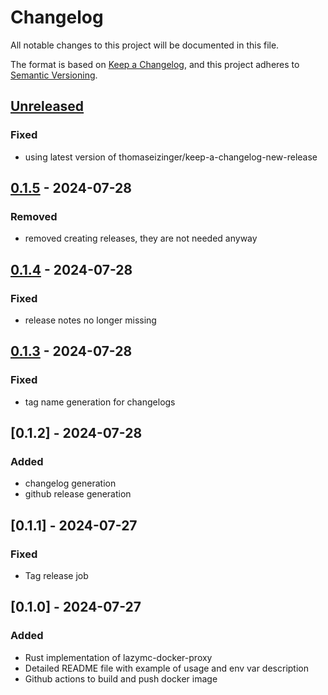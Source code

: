 # Changelog

All notable changes to this project will be documented in this file.

The format is based on [Keep a Changelog](https://keepachangelog.com/en/1.1.0/),
and this project adheres to [Semantic Versioning](https://semver.org/spec/v2.0.0.html).

## [Unreleased]

### Fixed

- using latest version of thomaseizinger/keep-a-changelog-new-release

## [0.1.5] - 2024-07-28

### Removed

- removed creating releases, they are not needed anyway

## [0.1.4] - 2024-07-28

### Fixed

- release notes no longer missing

## [0.1.3] - 2024-07-28

### Fixed

- tag name generation for changelogs

## [0.1.2] - 2024-07-28

### Added

- changelog generation
- github release generation

## [0.1.1] - 2024-07-27

### Fixed

- Tag release job

## [0.1.0] - 2024-07-27

### Added

- Rust implementation of lazymc-docker-proxy
- Detailed README file with example of usage and env var description
- Github actions to build and push docker image

[unreleased]: https://github.com/joesturge/lazymc-docker-proxy/compare/0.1.5...HEAD
[0.1.5]: https://github.com/joesturge/lazymc-docker-proxy/compare/0.1.4...0.1.5
[0.1.4]: https://github.com/joesturge/lazymc-docker-proxy/compare/0.1.3...0.1.4
[0.1.3]: https://github.com/joesturge/lazymc-docker-proxy/compare/refs/tags/v0.1.2...0.1.3
[refs/tags/v0.1.2]: https://github.com/joesturge/lazymc-docker-proxy/compare/2f088c883fbe5cb90672e059ba63e1046e1fb252...refs/tags/v0.1.2
